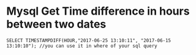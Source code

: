 # Mysql Get Time difference in hours between two dates

`
SELECT TIMESTAMPDIFF(HOUR,"2017-06-25 13:10:11", "2017-06-15 13:10:10");
//you can use it in where of your sql query
`
